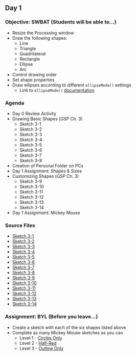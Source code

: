 ## Day 1

### Objective: SWBAT (Students will be able to...)
- Resize the Processing window
- Draw the following shapes:
    - Line
    - Triangle
    - Quadrilateral
    - Rectangle
    - Ellipse
    - Arc
- Control drawing order
- Set shape properties
- Draw ellipses according to different `ellipseMode()` settings
    - Link to `ellipseMode()` [documentation](https://processing.org/reference/ellipseMode_.html)

### Agenda
- Day 0 Review Activity
- Drawing Basic Shapes (_GSP_ Ch. 3)
    - Sketch 3-1
    - Sketch 3-2
    - Sketch 3-3
    - Sketch 3-4
    - Sketch 3-5
    - Sketch 3-6
    - Sketch 3-7
    - Sketch 3-8
- Creation of Personal Folder on PCs
- Day 1 Assignment: Shapes & Sizes
- Customizing Shapes (_GSP_ Ch. 3)
    - Sketch 3-9
    - Sketch 3-10
    - Sketch 3-11
    - Sketch 3-12
    - Sketch 3-13
    - Sketch 3-14
- Day 1 Assignment: Mickey Mouse

### Source Files
- [Sketch 3-1](/source-code/Ex_03_01.pde)
- [Sketch 3-2](/source-code/Ex_03_02.pde)
- [Sketch 3-3](/source-code/Ex_03_03.pde)
- [Sketch 3-4](/source-code/Ex_03_04.pde)
- [Sketch 3-5](/source-code/Ex_03_05.pde)
- [Sketch 3-6](/source-code/Ex_03_06.pde)
- [Sketch 3-7](/source-code/Ex_03_07.pde)
- [Sketch 3-8](/source-code/Ex_03_08.pde)
- [Sketch 3-9](/source-code/Ex_03_09.pde)
- [Sketch 3-10](/source-code/Ex_03_10.pde)
- [Sketch 3-11](/source-code/Ex_03_11.pde)
- [Sketch 3-12](/source-code/Ex_03_12.pde)
- [Sketch 3-13](/source-code/Ex_03_13.pde)
- [Sketch 3-14](/source-code/Ex_03_14.pde)

### Assignment: BYL (Before you leave...)
- Create a sketch with each of the six shapes listed above
- Complete as many Mickey Mouse sketches as you can
    - Level 1 - [Circles Only](/images/mickey.png)
    - Level 2 - [Half-Red](/images/mickey_red.jpg)
    - Level 3 - [Outline Only](/images/mickey_outline.jpg)